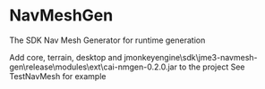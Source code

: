 # NavMeshGen
The SDK Nav Mesh Generator for runtime generation

Add core, terrain, desktop and jmonkeyengine\sdk\jme3-navmesh-gen\release\modules\ext\cai-nmgen-0.2.0.jar to the project
See TestNavMesh for example
